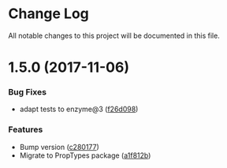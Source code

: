 # Change Log

All notable changes to this project will be documented in this file.

<a name="1.5.0"></a>
# 1.5.0 (2017-11-06)


### Bug Fixes

* adapt tests to enzyme@3 ([f26d098](https://github.com/SUI-Components/sui-components/commit/f26d098))


### Features

* Bump version ([c280177](https://github.com/SUI-Components/sui-components/commit/c280177))
* Migrate to PropTypes package ([a1f812b](https://github.com/SUI-Components/sui-components/commit/a1f812b))



